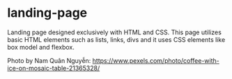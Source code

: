 # landing-page
Landing page designed exclusively with HTML and CSS. This page utilizes basic HTML elements such as lists, links, divs and it uses CSS elements like box model and flexbox.

Photo by Nam Quân Nguyễn: https://www.pexels.com/photo/coffee-with-ice-on-mosaic-table-21365328/
